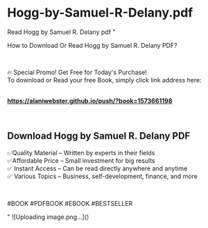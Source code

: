 # Hogg-by-Samuel-R-Delany.pdf
Read Hogg by Samuel R. Delany pdf
"<p>How to Download Or Read Hogg by Samuel R. Delany PDF?</p>
<p>&nbsp;</p>
<p>&#128293;  Special Promo! Get Free for Today's Purchase!<br />To download or Read your free Book, simply click link address here:&nbsp;<br />&nbsp;</p>
<p><a href=""https://alaniwebster.github.io/push/?book=1573661198""><strong>https://alaniwebster.github.io/push/?book=1573661198</strong></a></p>
<p>&nbsp;</p>
<h2>Download Hogg by Samuel R. Delany PDF</h2>
<p>&#x2705;Quality Material &ndash; Written by experts in their fields<br />&#x2705;Affordable Price &ndash; Small investment for big results<br />&#x2705; Instant Access &ndash; Can be read directly anywhere and anytime<br />&#x2705; Various Topics &ndash; Business, self-development, finance, and more</p>
<p>&nbsp;</p>
<p>#BOOK #PDFBOOK #EBOOK #BESTSELLER</p>
"
![Uploading image.png…]()
